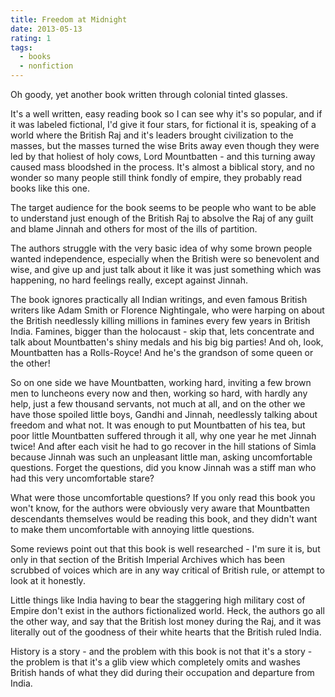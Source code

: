 ```yaml
---
title: Freedom at Midnight
date: 2013-05-13
rating: 1
tags:
  - books
  - nonfiction
---
```


Oh goody, yet another book written through colonial tinted glasses.

It's a well written, easy reading book so I can see why it's so popular, and if it was labeled fictional, I'd give it four stars, for fictional it is, speaking of a world where the British Raj and it's leaders brought civilization to the masses, but the masses turned the wise Brits away even though they were led by that holiest of holy cows, Lord Mountbatten - and this turning away caused mass bloodshed in the process. It's almost a biblical story, and no wonder so many people still think fondly of empire, they probably read books like this one.

The target audience for the book seems to be people who want to be able to understand just enough of the British Raj to absolve the Raj of any guilt and blame Jinnah and others for most of the ills of partition.

The authors struggle with the very basic idea of why some brown people wanted independence, especially when the British were so benevolent and wise, and give up and just talk about it like it was just something which was happening, no hard feelings really, except against Jinnah.

The book ignores practically all Indian writings, and even famous British writers like Adam Smith or Florence Nightingale, who were harping on about the British needlessly killing millions in famines every few years in British India. Famines, bigger than the holocaust - skip that, lets concentrate and talk about Mountbatten's shiny medals and his big big parties! And oh, look, Mountbatten has a Rolls-Royce! And he's the grandson of some queen or the other!

So on one side we have Mountbatten, working hard, inviting a few brown men to luncheons every now and then, working so hard, with hardly any help, just a few thousand servants, not much at all, and on the other we have those spoiled little boys, Gandhi and Jinnah, needlessly talking about freedom and what not. It was enough to put Mountbatten of his tea, but poor little Mountbatten suffered through it all, why one year he met Jinnah twice! And after each visit he had to go recover in the hill stations of Simla because Jinnah was such an unpleasant little man, asking uncomfortable questions. Forget the questions, did you know Jinnah was a stiff man who had this very uncomfortable stare?

What were those uncomfortable questions? If you only read this book you won't know, for the authors were obviously very aware that Mountbatten descendants themselves would be reading this book, and they didn't want to make them uncomfortable with annoying little questions.

Some reviews point out that this book is well researched - I'm sure it is, but only in that section of the British Imperial Archives which has been scrubbed of voices which are in any way critical of British rule, or attempt to look at it honestly.

Little things like India having to bear the staggering high military cost of Empire don't exist in the authors fictionalized world. Heck, the authors go all the other way, and say that the British lost money during the Raj, and it was literally out of the goodness of their white hearts that the British ruled India.

History is a story - and the problem with this book is not that it's a story - the problem is that it's a glib view which completely omits and washes British hands of what they did during their occupation and departure from India.
